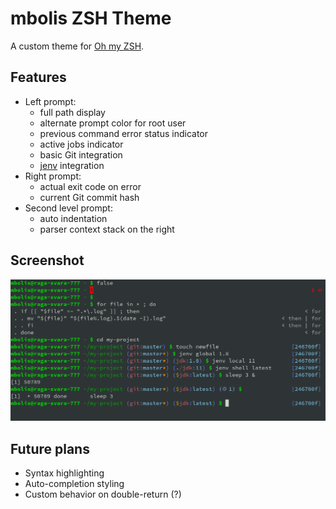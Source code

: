 # mbolis ZSH Theme

A custom theme for [Oh my ZSH](https://github.com/ohmyzsh/ohmyzsh).

## Features

* Left prompt:
  - full path display
  - alternate prompt color for root user
  - previous command error status indicator
  - active jobs indicator
  - basic Git integration
  - [jenv](https://github.com/jenv/jenv) integration
* Right prompt:
  - actual exit code on error
  - current Git commit hash
* Second level prompt:
  - auto indentation
  - parser context stack on the right

## Screenshot

![Screenshot showing features](screenshot.png)

## Future plans

* Syntax highlighting
* Auto-completion styling
* Custom behavior on double-return (?)

